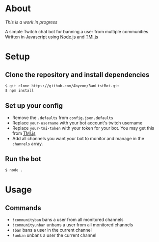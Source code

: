 # About

*This is a work in progress*

A simple Twitch chat bot for banning a user from multiple communities. Written in Javascript using <a href="https://nodejs.org/en/" target ="_blank">Node.js</a> and <a href="https://github.com/tmijs/tmi.js" target="_blank">TMI.js</a>

# Setup
## Clone the repository and install dependencies

```bash
$ git clone https://github.com/Abyeon/BanListBot.git
$ npm install
```

## Set up your config

* Remove the `.defaults` from `config.json.defaults`
* Replace `your-username` with your bot account's twitch username
* Replace `your-tmi-token` with your token for your bot. You may get this from <a href="https://twitchapps.com/tmi/" target="_blank">TMI.js</a>
* Add all channels you want your bot to monitor and manage in the `channels` array.

## Run the bot

```bash
$ node .
```

# Usage

## Commands
* `!communityban` bans a user from all monitored channels
* `!communityunban` unbans a user from all monitored channels
* `!ban` bans a user in the current channel
* `!unban` unbans a user the current channel